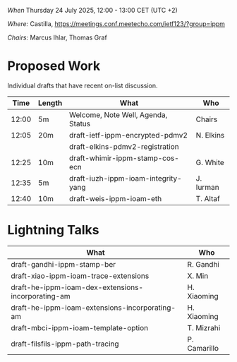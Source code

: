 *When*   Thursday 24 July 2025, 12:00 - 13:00 CET (UTC +2)

*Where:*  Castilla, https://meetings.conf.meetecho.com/ietf123/?group=ippm

*Chairs:* Marcus Ihlar, Thomas Graf

# Proposed Work

Individual drafts that have recent on-list discussion.

| Time    | Length | What                                        | Who          |
|---------|--------|---------------------------------------------|--------------|
| 12:00   | 5m     | Welcome, Note Well, Agenda, Status          | Chairs       |
| 12:05   | 20m    | draft-ietf-ippm-encrypted-pdmv2             | N. Elkins    |
|         |        | draft-elkins-pdmv2-registration             |              |
| 12:25   | 10m    | draft-whimir-ippm-stamp-cos-ecn             | G. White     |
| 12:35   | 5m     | draft-iuzh-ippm-ioam-integrity-yang         | J. Iurman    |
| 12:40   | 10m    | draft-weis-ippm-ioam-eth                    | T. Altaf     |

# Lightning Talks

| What                                               | Who          |
|----------------------------------------------------|--------------|
| draft-gandhi-ippm-stamp-ber                        | R. Gandhi    |
| draft-xiao-ippm-ioam-trace-extensions              | X. Min       |
| draft-he-ippm-ioam-dex-extensions-incorporating-am | H. Xiaoming  |
| draft-he-ippm-ioam-extensions-incorporating-am     | H. Xiaoming  |
| draft-mbci-ippm-ioam-template-option  						 | T. Mizrahi   |
| draft-filsfils-ippm-path-tracing                   | P. Camarillo |